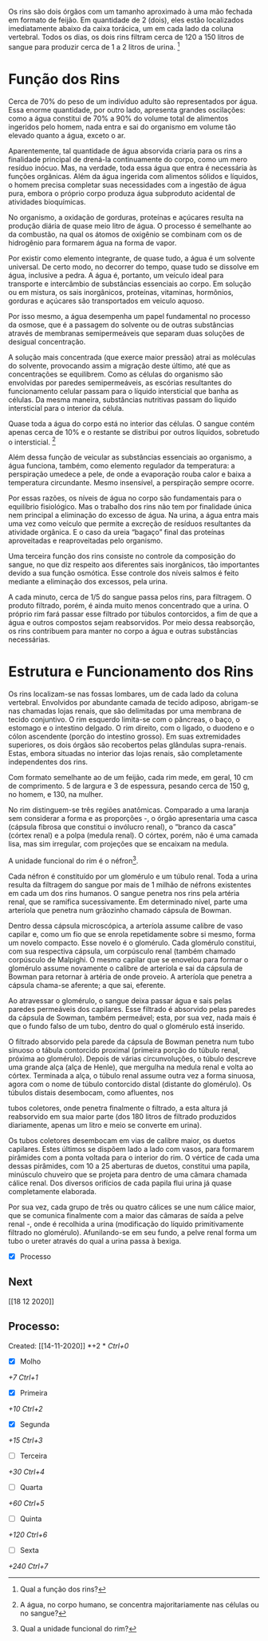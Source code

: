 Os rins são dois órgãos com um tamanho aproximado à uma mão fechada em formato de feijão. Em quantidade de 2 (dois), eles estão localizados imediatamente abaixo da caixa torácica, um em cada lado da coluna vertebral. Todos os dias, os dois rins filtram cerca de 120 a 150 litros de sangue para produzir cerca de 1 a 2 litros de urina. [^1]

[^1]: Qual a função dos rins?


# Função dos Rins

Cerca de 70% do peso de um indivíduo adulto são representados por água. Essa enorme quantidade, por outro lado, apresenta grandes oscilações: como a água constitui  de 70% a 90% do volume total de alimentos ingeridos pelo homem, nada entra e sai do organismo em volume tão elevado quanto a água, exceto o ar.

Aparentemente, tal quantidade de água absorvida criaria para os rins a finalidade principal de drená-la continuamente do corpo, como um mero resíduo inócuo. Mas, na verdade, toda essa água que entra é necessária às funções orgânicas. Além da água ingerida com alimentos sólidos e líquidos, o homem precisa completar suas necessidades com a ingestão de água pura, embora o próprio corpo produza água subproduto acidental de atividades bioquímicas.

No organismo, a oxidação de gorduras, proteínas e açúcares resulta na produção diária de quase meio litro de água. O processo é semelhante ao da combustão, na qual os átomos de oxigênio se combinam com os de hidrogênio para formarem água na forma de vapor.

Por existir como elemento integrante, de quase tudo, a água é um solvente universal. De certo modo, no decorrer do tempo, quase tudo se dissolve em água, inclusive a pedra. A água é, portanto, um veículo ideal para transporte e intercâmbio de substâncias essenciais ao corpo. Em solução ou em mistura, os sais inorgânicos, proteínas, vitaminas, hormônios, gorduras e açúcares são transportados em veiculo aquoso.

Por isso mesmo, a água desempenha um papel fundamental no processo da osmose, que é a passagem do solvente ou de outras substâncias através de membranas semipermeáveis que separam duas soluções de desigual concentração.

A solução mais concentrada (que exerce maior pressão) atrai as moléculas do solvente, provocando assim a migração deste último, até que as concentrações se equilibrem. Como as células do organismo são envolvidas por paredes semipermeáveis, as escórias resultantes do funcionamento celular passam para o líquido intersticial que banha as células. Da mesma maneira, substâncias nutritivas passam do liquido intersticial para o interior da célula.

Quase toda a água do corpo está no interior das células. O sangue contém apenas cerca de 10% e o restante se distribui por outros líquidos, sobretudo o intersticial. [^2]

[^2]: A água, no corpo humano, se concentra majoritariamente nas células ou no sangue?


Além dessa função de veicular as substâncias essenciais ao organismo, a água funciona, também, como elemento regulador da temperatura: a perspiração umedece a pele, de onde a evaporação rouba calor e baixa a temperatura circundante. Mesmo insensível, a perspiração sempre ocorre.

Por essas razões, os níveis de água no corpo são fundamentais para o equilíbrio fisiológico. Mas o trabalho dos rins não tem por finalidade única nem principal a eliminação do excesso de água. Na urina, a água entra mais uma vez como veículo que permite a excreção de resíduos resultantes da atividade orgânica. E o caso da ureia “bagaço” final das proteínas aproveitadas e reaproveitadas pelo organismo.

Uma terceira função dos rins consiste no controle da composição do sangue, no que diz respeito aos diferentes sais inorgânicos, tão importantes devido a sua função osmótica. Esse controle dos níveis salmos é feito mediante a eliminação dos excessos, pela urina.

A cada minuto, cerca de 1/5 do sangue passa pelos rins, para filtragem. O produto filtrado, porém, é ainda muito menos concentrado que a urina. O próprio rim fará passar esse filtrado por túbulos contorcidos, a fim de que a água e outros compostos sejam reabsorvidos. Por meio dessa reabsorção, os rins contribuem para manter no corpo a água e outras substâncias necessárias.

# Estrutura e Funcionamento dos Rins
Os rins localizam-se nas fossas lombares, um de cada lado da coluna vertebral. Envolvidos por abundante camada de tecido adiposo, abrigam-se nas chamadas lojas renais, que são delimitadas por uma membrana de tecido conjuntivo. O rim esquerdo limita-se com o pâncreas, o baço, o estomago e o intestino delgado. O rim direito, com o ligado, o duodeno e o cólon ascendente (porção do intestino grosso). Em suas extremidades superiores, os dois órgãos são recobertos pelas glândulas supra-renais. Estas, embora situadas no interior das lojas renais, são completamente independentes dos rins.

Com formato semelhante ao de um feijão, cada rim mede, em geral, 10 cm de comprimento. 5 de largura e 3 de espessura, pesando cerca de 150 g, no homem, e 130, na mulher.

No rim distinguem-se três regiões anatômicas. Comparado a uma laranja sem considerar a forma e as proporções -, o órgão apresentaria uma casca (cápsula fibrosa que constitui o invólucro renal), o “branco da casca” (córtex renal) e a polpa (medula renal). O córtex, porém, não é uma camada lisa, mas sim irregular, com projeções que se encaixam na medula.

A unidade funcional do rim é o néfron[^3].

[^3]: Qual a unidade funcional do rim?

Cada néfron é constituído por um glomérulo e um túbulo renal. Toda a urina resulta da filtragem do sangue por mais de 1 milhão de néfrons existentes em cada um dos rins humanos. O sangue penetra nos rins pela artéria renal, que se ramifica sucessivamente. Em determinado nível, parte uma arteríola que penetra num grãozinho chamado cápsula de Bowman.

Dentro dessa cápsula microscópica, a arteríola assume calibre de vaso capilar e, como um fio que se enrola repetidamente sobre si mesmo, forma um novelo compacto. Esse novelo é o glomérulo. Cada glomérulo constitui, com sua respectiva cápsula, um corpúsculo renal (também chamado corpúsculo de Malpighi. O mesmo capilar que se enovelou para formar o glomérulo assume novamente o calibre de arteríola e sai da cápsula de Bowman para retornar à artéria de onde proveio. A arteríola que penetra a cápsula chama-se aferente; a que sai, eferente.

Ao atravessar o glomérulo, o sangue deixa passar água e sais pelas paredes permeáveis dos capilares. Esse filtrado é absorvido pelas paredes da cápsula de Sowman, também permeável; esta, por sua vez, nada mais é que o fundo falso de um tubo, dentro do qual o glomérulo está inserido.

O filtrado absorvido pela parede da cápsula de Bowman penetra num tubo sinuoso o tábula contorcido proximal (primeira porção do túbulo renal, próxima ao glomérulo). Depois de várias circunvoluções, o túbulo descreve uma grande alça (alça de Henle), que mergulha na medula renal e volta ao córtex. Terminada a alça, o túbulo renal assume outra vez a forma sinuosa, agora com o nome de túbulo contorcido distal (distante do glomérulo). Os túbulos distais desembocam, como afluentes, nos

tubos coletores, onde penetra finalmente o filtrado, a esta altura já reabsorvido em sua maior parte (dos 180 litros de filtrado produzidos diariamente, apenas um litro e meio se converte em urina).

Os tubos coletores desembocam em vias de calibre maior, os duetos capilares. Estes últimos se dispõem lado a lado com vasos, para formarem pirâmides com a ponta voltada para o interior do rim. O vértice de cada uma dessas pirâmides, com 10 a 25 aberturas de duetos, constitui uma papila, minúsculo chuveiro que se projeta para dentro de uma câmara chamada cálice renal. Dos diversos orifícios de cada papila flui urina já quase completamente elaborada.

Por sua vez, cada grupo de três ou quatro cálices se une num cálice maior, que se comunica finalmente com a maior das câmaras de saída a pelve renal -, onde é recolhida a urina (modificação do líquido primitivamente filtrado no glomérulo). Afunilando-se em seu fundo, a pelve renal forma um tubo o ureter através do qual a urina passa à bexiga.

- [x] Processo 


## Next
[[18 12 2020]]
## Processo:
Created: [[14-11-2020]]
*+2 *  *Ctrl+0*
- [x] Molho  

*+7*  *Ctrl+1*

- [x] Primeira 

*+10*  *Ctrl+2*

- [x] Segunda

*+15*  *Ctrl+3*

- [ ] Terceira 

*+30*  *Ctrl+4*

- [ ] Quarta 

*+60*  *Ctrl+5*

- [ ] Quinta 

*+120*  *Ctrl+6*

- [ ] Sexta 

*+240*  *Ctrl+7*

